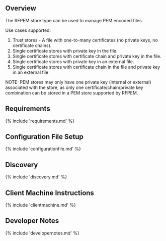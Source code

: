 ## Overview

The RFPEM store type can be used to manage PEM encoded files.

Use cases supported:
1. Trust stores - A file with one-to-many certificates (no private keys, no certificate chains).
2. Single certificate stores with private key in the file.
3. Single certificate stores with certificate chain and private key in the file.
4. Single certificate stores with private key in an external file.
5. Single certificate stores with certificate chain in the file and private key in an external file

NOTE: PEM stores may only have one private key (internal or external) associated with the store, as only one certificate/chain/private key combination can be stored in a PEM store supported by RFPEM.

## Requirements

{% include 'requirements.md' %}

## Configuration File Setup

{% include 'configurationfile.md' %}

## Discovery

{% include 'discovery.md' %}

## Client Machine Instructions

{% include 'clientmachine.md' %}

## Developer Notes

{% include 'developernotes.md' %}

